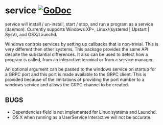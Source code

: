 # service [![GoDoc](https://godoc.org/github.com/kardianos/service?status.svg)](https://godoc.org/github.com/kardianos/service)

service will install / un-install, start / stop, and run a program as a service (daemon).
Currently supports Windows XP+, Linux/(systemd | Upstart | SysV), and OSX/Launchd.

Windows controls services by setting up callbacks that is non-trivial. This
is very different then other systems. This package provides the same API
despite the substantial differences.
It also can be used to detect how a program is called, from an interactive
terminal or from a service manager.

An optional argument can be passed to the windows service on startup for a GRPC port and this 
port is made available to the GRPC client. This is provided because of the limitations of providing
the port number to a windows service and allows the GRPC channel to be created.

## BUGS
 * Dependencies field is not implemented for Linux systems and Launchd.
 * OS X when running as a UserService Interactive will not be accurate.
